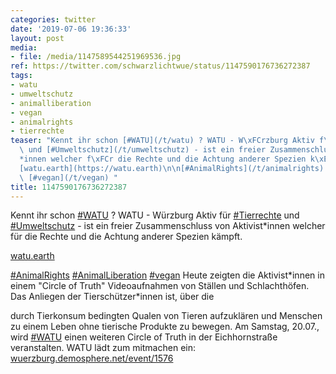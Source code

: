 ```yaml
---
categories: twitter
date: '2019-07-06 19:36:33'
layout: post
media:
- file: /media/1147589544251969536.jpg
ref: https://twitter.com/schwarzlichtwue/status/1147590176736272387
tags:
- watu
- umweltschutz
- animalliberation
- vegan
- animalrights
- tierrechte
teaser: "Kennt ihr schon [#WATU](/t/watu) ? WATU - W\xFCrzburg Aktiv f\xFCr [#Tierrechte](/t/tierrechte)\
  \ und [#Umweltschutz](/t/umweltschutz) - ist ein freier Zusammenschluss von Aktivist\\\
  *innen welcher f\xFCr die Rechte und die Achtung anderer Spezien k\xE4mpft.\n\n\
  [watu.earth](https://watu.earth)\n\n[#AnimalRights](/t/animalrights) [#AnimalLiberation](/t/animalliberation)\
  \ [#vegan](/t/vegan) "
title: 1147590176736272387
---
```

Kennt ihr schon [#WATU](/t/watu) ? WATU - Würzburg Aktiv für [#Tierrechte](/t/tierrechte) und [#Umweltschutz](/t/umweltschutz) - ist ein freier Zusammenschluss von Aktivist\*innen welcher für die Rechte und die Achtung anderer Spezien kämpft.

[watu.earth](https://watu.earth)

[#AnimalRights](/t/animalrights) [#AnimalLiberation](/t/animalliberation) [#vegan](/t/vegan) 
Heute zeigten die Aktivist\*innen in einem "Circle of Truth" Videoaufnahmen von Ställen und Schlachthöfen. Das Anliegen der Tierschützer\*innen ist, über die

durch Tierkonsum bedingten Qualen von Tieren aufzuklären und Menschen zu einem Leben ohne tierische Produkte zu bewegen.
Am Samstag, 20.07., wird [#WATU](/t/watu) einen weiteren Circle of Truth in der Eichhornstraße veranstalten. WATU lädt zum mitmachen ein: [wuerzburg.demosphere.net/event/1576](https://wuerzburg.demosphere.net/event/1576)